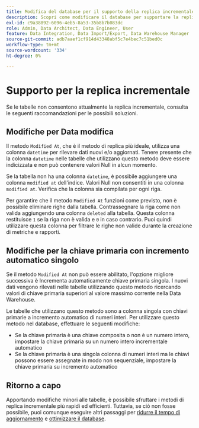 ```yaml
---
title: Modifica del database per il supporto della replica incrementale
description: Scopri come modificare il database per supportare la replica incrementale.
exl-id: c9a38892-6096-4eb5-8a53-35b8b7b083dc
role: Admin, Data Architect, Data Engineer, User
feature: Data Integration, Data Import/Export, Data Warehouse Manager
source-git-commit: adb7aaef1cf914d43348abf5c7e4bec7c51bed0c
workflow-type: tm+mt
source-wordcount: '334'
ht-degree: 0%

---
```


# Supporto per la replica incrementale

Se le tabelle non consentono attualmente la replica incrementale, consulta le seguenti raccomandazioni per le possibili soluzioni.

## Modifiche per Data modifica

Il metodo `Modified At`, che è il metodo di replica più ideale, utilizza una colonna `datetime` per rilevare dati nuovi e/o aggiornati. Tenere presente che la colonna `datetime` nelle tabelle che utilizzano questo metodo deve essere indicizzata e non può contenere valori Null in alcun momento.

Se la tabella non ha una colonna `datetime`, è possibile aggiungere una colonna `modified at` dell&#39;indice. Valori Null non consentiti in una colonna `modified at`. Verifica che la colonna sia compilata per ogni riga.

Per garantire che il metodo `Modified At` funzioni come previsto, non è possibile eliminare righe dalla tabella. Contrassegnare la riga come non valida aggiungendo una colonna `deleted` alla tabella. Questa colonna restituisce `1` se la riga non è valida e `0` in caso contrario. Puoi quindi utilizzare questa colonna per filtrare le righe non valide durante la creazione di metriche e rapporti.

## Modifiche per la chiave primaria con incremento automatico singolo

Se il metodo `Modified At` non può essere abilitato, l&#39;opzione migliore successiva è Incrementa automaticamente chiave primaria singola. I nuovi dati vengono rilevati nelle tabelle utilizzando questo metodo ricercando valori di chiave primaria superiori al valore massimo corrente nella Data Warehouse.

Le tabelle che utilizzano questo metodo sono a colonna singola con chiavi primarie a incremento automatico di numeri interi. Per utilizzare questo metodo nel database, effettuare le seguenti modifiche:

* Se la chiave primaria è una chiave composita o non è un numero intero, impostare la chiave primaria su un numero intero incrementale automatico
* Se la chiave primaria è una singola colonna di numeri interi ma le chiavi possono essere assegnate in modo non sequenziale, impostare la chiave primaria su incremento automatico

## Ritorno a capo

Apportando modifiche minori alle tabelle, è possibile sfruttare i metodi di replica incrementale più rapidi ed efficienti. Tuttavia, se ciò non fosse possibile, puoi comunque eseguire altri passaggi per [ridurre il tempo di aggiornamento](../best-practices/reduce-update-cycle-time.md) e [ottimizzare il database](../best-practices/opt-db-analysis.md).
